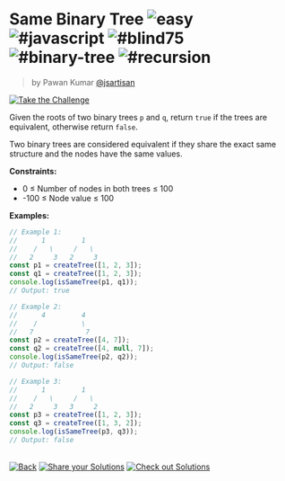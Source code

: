 <!--info-header-start--><h1>Same Binary Tree <img src="https://img.shields.io/badge/-easy-7aad0c" alt="easy"/> <img src="https://img.shields.io/badge/-%23javascript-999" alt="#javascript"/> <img src="https://img.shields.io/badge/-%23blind75-999" alt="#blind75"/> <img src="https://img.shields.io/badge/-%23binary--tree-999" alt="#binary-tree"/> <img src="https://img.shields.io/badge/-%23recursion-999" alt="#recursion"/></h1><blockquote><p>by Pawan Kumar <a href="https://github.com/jsartisan" target="_blank">@jsartisan</a></p></blockquote><p><a href="https://frontend-challenges.com/challenges/239-same-binary-tree" target="_blank"><img src="https://img.shields.io/badge/-Take%20the%20Challenge-0d99ff?logo=javascript&logoColor=white" alt="Take the Challenge"/></a> </p><!--info-header-end-->

Given the roots of two binary trees `p` and `q`, return `true` if the trees are equivalent, otherwise return `false`.

Two binary trees are considered equivalent if they share the exact same structure and the nodes have the same values.

**Constraints:**

- 0 ≤ Number of nodes in both trees ≤ 100
- -100 ≤ Node value ≤ 100

**Examples:**

```typescript
// Example 1:
//      1         1
//    /   \     /   \
//   2     3   2     3
const p1 = createTree([1, 2, 3]);
const q1 = createTree([1, 2, 3]);
console.log(isSameTree(p1, q1));
// Output: true

// Example 2:
//      4         4
//    /           \
//   7             7
const p2 = createTree([4, 7]);
const q2 = createTree([4, null, 7]);
console.log(isSameTree(p2, q2));
// Output: false

// Example 3:
//      1         1
//    /   \     /   \
//   2     3   3     2
const p3 = createTree([1, 2, 3]);
const q3 = createTree([1, 3, 2]);
console.log(isSameTree(p3, q3));
// Output: false
```

<!--info-footer-start--><br><a href="../../README.md" target="_blank"><img src="https://img.shields.io/badge/-Back-grey" alt="Back"/></a> <a href="https://github.com/jsartisan/frontend-challenges/issues/new?template=answer.md&labels=answer,239,undefined&title=239%20-%20Same%20Binary%20Tree%20-%20undefined&body=" target="_blank"><img src="https://img.shields.io/badge/-Share%20your%20Solutions-teal" alt="Share your Solutions"/></a> <a href="https://github.com/jsartisan/frontend-challenges/issues?q=label%3A239+label%3Aanswer+sort%3Areactions-%2B1-desc" target="_blank"><img src="https://img.shields.io/badge/-Check%20out%20Solutions-de5a77?logo=awesome-lists&logoColor=white" alt="Check out Solutions"/></a> <!--info-footer-end-->
